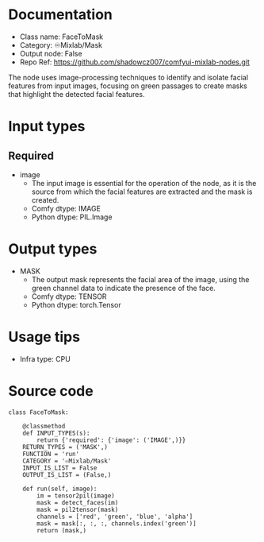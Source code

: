 # Documentation
- Class name: FaceToMask
- Category: ♾️Mixlab/Mask
- Output node: False
- Repo Ref: https://github.com/shadowcz007/comfyui-mixlab-nodes.git

The node uses image-processing techniques to identify and isolate facial features from input images, focusing on green passages to create masks that highlight the detected facial features.

# Input types
## Required
- image
    - The input image is essential for the operation of the node, as it is the source from which the facial features are extracted and the mask is created.
    - Comfy dtype: IMAGE
    - Python dtype: PIL.Image

# Output types
- MASK
    - The output mask represents the facial area of the image, using the green channel data to indicate the presence of the face.
    - Comfy dtype: TENSOR
    - Python dtype: torch.Tensor

# Usage tips
- Infra type: CPU

# Source code
```
class FaceToMask:

    @classmethod
    def INPUT_TYPES(s):
        return {'required': {'image': ('IMAGE',)}}
    RETURN_TYPES = ('MASK',)
    FUNCTION = 'run'
    CATEGORY = '♾️Mixlab/Mask'
    INPUT_IS_LIST = False
    OUTPUT_IS_LIST = (False,)

    def run(self, image):
        im = tensor2pil(image)
        mask = detect_faces(im)
        mask = pil2tensor(mask)
        channels = ['red', 'green', 'blue', 'alpha']
        mask = mask[:, :, :, channels.index('green')]
        return (mask,)
```